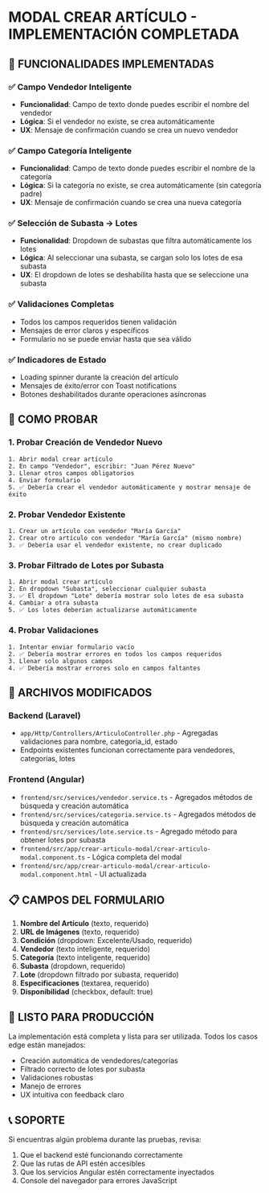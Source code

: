 # MODAL CREAR ARTÍCULO - IMPLEMENTACIÓN COMPLETADA

## 🎯 FUNCIONALIDADES IMPLEMENTADAS

### ✅ Campo Vendedor Inteligente
- **Funcionalidad**: Campo de texto donde puedes escribir el nombre del vendedor
- **Lógica**: Si el vendedor no existe, se crea automáticamente
- **UX**: Mensaje de confirmación cuando se crea un nuevo vendedor

### ✅ Campo Categoría Inteligente
- **Funcionalidad**: Campo de texto donde puedes escribir el nombre de la categoría
- **Lógica**: Si la categoría no existe, se crea automáticamente (sin categoría padre)
- **UX**: Mensaje de confirmación cuando se crea una nueva categoría

### ✅ Selección de Subasta → Lotes
- **Funcionalidad**: Dropdown de subastas que filtra automáticamente los lotes
- **Lógica**: Al seleccionar una subasta, se cargan solo los lotes de esa subasta
- **UX**: El dropdown de lotes se deshabilita hasta que se seleccione una subasta

### ✅ Validaciones Completas
- Todos los campos requeridos tienen validación
- Mensajes de error claros y específicos
- Formulario no se puede enviar hasta que sea válido

### ✅ Indicadores de Estado
- Loading spinner durante la creación del artículo
- Mensajes de éxito/error con Toast notifications
- Botones deshabilitados durante operaciones asíncronas

## 🧪 COMO PROBAR

### 1. Probar Creación de Vendedor Nuevo
```
1. Abrir modal crear artículo
2. En campo "Vendedor", escribir: "Juan Pérez Nuevo"
3. Llenar otros campos obligatorios
4. Enviar formulario
5. ✅ Debería crear el vendedor automáticamente y mostrar mensaje de éxito
```

### 2. Probar Vendedor Existente
```
1. Crear un artículo con vendedor "María García"
2. Crear otro artículo con vendedor "María García" (mismo nombre)
3. ✅ Debería usar el vendedor existente, no crear duplicado
```

### 3. Probar Filtrado de Lotes por Subasta
```
1. Abrir modal crear artículo
2. En dropdown "Subasta", seleccionar cualquier subasta
3. ✅ El dropdown "Lote" debería mostrar solo lotes de esa subasta
4. Cambiar a otra subasta
5. ✅ Los lotes deberían actualizarse automáticamente
```

### 4. Probar Validaciones
```
1. Intentar enviar formulario vacío
2. ✅ Debería mostrar errores en todos los campos requeridos
3. Llenar solo algunos campos
4. ✅ Debería mostrar errores solo en campos faltantes
```

## 🔧 ARCHIVOS MODIFICADOS

### Backend (Laravel)
- `app/Http/Controllers/ArticuloController.php` - Agregadas validaciones para nombre, categoria_id, estado
- Endpoints existentes funcionan correctamente para vendedores, categorías, lotes

### Frontend (Angular)
- `frontend/src/services/vendedor.service.ts` - Agregados métodos de búsqueda y creación automática
- `frontend/src/services/categoria.service.ts` - Agregados métodos de búsqueda y creación automática  
- `frontend/src/services/lote.service.ts` - Agregado método para obtener lotes por subasta
- `frontend/src/app/crear-articulo-modal/crear-articulo-modal.component.ts` - Lógica completa del modal
- `frontend/src/app/crear-articulo-modal/crear-articulo-modal.component.html` - UI actualizada

## 📋 CAMPOS DEL FORMULARIO

1. **Nombre del Artículo** (texto, requerido)
2. **URL de Imágenes** (texto, requerido)  
3. **Condición** (dropdown: Excelente/Usado, requerido)
4. **Vendedor** (texto inteligente, requerido)
5. **Categoría** (texto inteligente, requerido)
6. **Subasta** (dropdown, requerido)
7. **Lote** (dropdown filtrado por subasta, requerido)
8. **Especificaciones** (textarea, requerido)
9. **Disponibilidad** (checkbox, default: true)

## 🚀 LISTO PARA PRODUCCIÓN

La implementación está completa y lista para ser utilizada. Todos los casos edge están manejados:
- Creación automática de vendedores/categorías
- Filtrado correcto de lotes por subasta
- Validaciones robustas
- Manejo de errores
- UX intuitiva con feedback claro

## 📞 SOPORTE

Si encuentras algún problema durante las pruebas, revisa:
1. Que el backend esté funcionando correctamente
2. Que las rutas de API estén accesibles
3. Que los servicios Angular estén correctamente inyectados
4. Console del navegador para errores JavaScript
